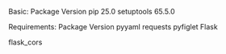 Basic:
Package Version
pip 25.0
setuptools 65.5.0

Requirements:
Package Version
pyyaml
requests
pyfiglet
Flask

flask_cors

